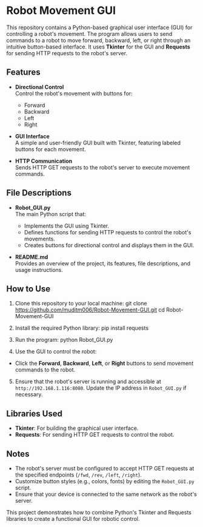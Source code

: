 # Robot Movement GUI

This repository contains a Python-based graphical user interface (GUI) for controlling a robot's movement. The program allows users to send commands to a robot to move forward, backward, left, or right through an intuitive button-based interface. It uses **Tkinter** for the GUI and **Requests** for sending HTTP requests to the robot's server.

## Features

- **Directional Control**  
  Control the robot's movement with buttons for:
  - Forward
  - Backward
  - Left
  - Right

- **GUI Interface**  
  A simple and user-friendly GUI built with Tkinter, featuring labeled buttons for each movement.

- **HTTP Communication**  
  Sends HTTP GET requests to the robot's server to execute movement commands.

## File Descriptions

- **Robot_GUI.py**  
  The main Python script that:
  - Implements the GUI using Tkinter.
  - Defines functions for sending HTTP requests to control the robot's movements.
  - Creates buttons for directional control and displays them in the GUI.

- **README.md**  
  Provides an overview of the project, its features, file descriptions, and usage instructions.

## How to Use

1. Clone this repository to your local machine:
git clone https://github.com/muditm006/Robot-Movement-GUI.git
cd Robot-Movement-GUI

2. Install the required Python library:
pip install requests
3. Run the program:
python Robot_GUI.py
4. Use the GUI to control the robot:
- Click the **Forward**, **Backward**, **Left**, or **Right** buttons to send movement commands to the robot.

5. Ensure that the robot's server is running and accessible at `http://192.168.1.116:8080`. Update the IP address in `Robot_GUI.py` if necessary.

## Libraries Used

- **Tkinter**: For building the graphical user interface.
- **Requests**: For sending HTTP GET requests to control the robot.

## Notes

- The robot's server must be configured to accept HTTP GET requests at the specified endpoints (`/fwd`, `/rev`, `/left`, `/right`).
- Customize button styles (e.g., colors, fonts) by editing the `Robot_GUI.py` script.
- Ensure that your device is connected to the same network as the robot's server.

This project demonstrates how to combine Python's Tkinter and Requests libraries to create a functional GUI for robotic control.
